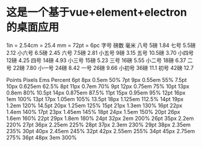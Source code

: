 # 这是一个基于vue+element+electron的桌面应用
1in = 2.54cm = 25.4 mm = 72pt = 6pc
字号 磅数 毫米
八号 5磅 1.84
七号 5.5磅 2.12
小六号 6.5磅 2.45
六号 7.5磅 2.81
小五号 9磅 3.15
五号 10.5磅 3.70
小四号 12磅 4.25
四号 14磅 4.93
小三号 15磅 5.23
三号 16磅 5.55
小二号 18磅 6.37
二号 22磅 7.80
小一号 24磅 8.42
一号 26磅 9.66
小初号 36磅 11.1
初号 42磅 12.7

Points Pixels Ems Percent
6pt 8px 0.5em 50%
7pt 9px 0.55em 55%
7.5pt 10px 0.625em 62.5%
8pt 11px 0.7em 70%
9pt 12px 0.75em 75%
10pt 13px 0.8em 80%
10.5pt 14px 0.875em 87.5%
11pt 15px 0.95em 95%
12pt 16px 1em 100%
13pt 17px 1.05em 105%
13.5pt 18px 1.125em 112.5%
14pt 19px 1.2em 120%
14.5pt 20px 1.25em 125%
15pt 21px 1.3em 130%
16pt 22px 1.4em 140%
17pt 23px 1.45em 145%
18pt 24px 1.5em 150%
20pt 26px 1.6em 160%
22pt 29px 1.8em 180%
24pt 32px 2em 200%
26pt 35px 2.2em 220%
27pt 36px 2.25em 225%
28pt 37px 2.3em 230%
29pt 38px 2.35em 235%
30pt 40px 2.45em 245%
32pt 42px 2.55em 255%
34pt 45px 2.75em 275%
36pt 48px 3em 300%
